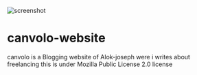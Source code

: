 ![screenshot](https://user-images.githubusercontent.com/98444143/154883327-59916458-3298-499b-9882-8d042d19c60e.png)
# canvolo-website

canvolo is a Blogging website of Alok-joseph
were i writes about freelancing this is under Mozilla Public License 2.0  license
